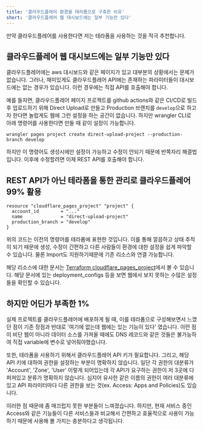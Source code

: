 ```yaml
---
title: '클라우드플레어 환경을 테라폼으로 구축한 이유'
short: '클라우드플레어 웹 대시보드에는 일부 기능만 있다'
---
```


만약 클라우드플레어를 사용한다면 저는 테라폼을 사용하는 것을 적극 추천합니다.

## 클라우드플레어 웹 대시보드에는 일부 기능만 있다

클라우드플레어에는 aws 대시보드와 같은 페이지가 있고 대부분의 상황에서는 문제가 없습니다. 그러나, 재미있게도 클라우드플레어 API에는 존재하는 파라미터들이 대시보드에는 없는 경우가 있습니다. 이런 경우에는 직접 API를 호출해야 합니다.

예를 들자면, 클라우드플레어 페이지 프로젝트를 github actions와 같은 CI/CD로 빌드 후 업로드하기 위해 Direct Upload로 만들고 Production 브랜치를 `develop`으로 하고자 한다면 놀랍게도 웹에 그런 설정을 하는 공간이 없습니다. 하지만 wrangler CLI로 아래 명령어를 사용한다면 만들 때 같이 설정이 가능합니다.

```shell
wrangler pages project create direct-upload-project --production-branch develop
```

하지만 이 명령어도 생성시에만 설정이 가능하고 수정이 안되기 때문에 반쪽자리 해결법입니다.  이후에 수정할려면 이제 REST API를 호출해야 합니다.

## REST API가 아닌 테라폼을 통한 관리로 클라우드플레어 99% 활용

```hcl
resource "cloudflare_pages_project" "project" {
  account_id        = "..."
  name              = "direct-upload-project"
  production_branch = "develop"
}
```

위의 코드는 이전의 명령어를 테라폼에 표현한 것입니다. 이를 통해 깔끔하고 상태 추적이 되기 때문에 생성, 수정이 간편하고 다른 사람들이 환경에 대한 설정을 쉽게 파악할 수 있습니다. 물론 Import도 지원하기때문에 기존 리소스와 연결 가능합니다.

해당 리소스에 대한 문서는 [Terraform cloudflare_pages_project](https://registry.terraform.io/providers/cloudflare/cloudflare/latest/docs/resources/pages_project)에서 볼 수 있습니다. 해당 문서에 있는 deployment_configs 등을 보면 웹에서 보지 못하는 수많은 설정들을 확인할 수 있습니다.

## 하지만 어딘가 부족한 1%

실제 프로젝트를 클라우드플레어에 배포하게 될 때, 이를 테라폼으로 구성해보면서 느꼈던 점이 기존 장점과 반대로 '여기에 없는데 웹에는 있는 기능이 있다' 였습니다. 이런 점이 비단 웹이 아니라 데이터 소스를 가져올 때에도 DNS 레코드와 같은 것들은 불가능하여 직접 variable에 변수로 넣어줘야했습니다.

또한, 테라폼을 사용하기 위해서 클라우드플레어 API 키가 필요합니다. 그리고, 해당 API 키에 대하여 권한을 설정하는 부분이 명확하지 않습니다. 일단 각 권한의 대분류가 'Account', 'Zone', 'User' 이렇게  되어있는데 각 API가 요구하는 권한이 저 3곳에 다 퍼져있고 분류가 명확하지 않습니다. 심지어 유사한 같은 이름의 권한이 여러 대분류에 있고 API 파라미터마다 다른 권한을 보는 것(ex. Access: Apps and Policies)도 있습니다.

이러한 점 때문에 좀 매끄럽지 못한 부분들이 느껴졌습니다. 하지만, 현재 서비스 중인 Access와 같은 기능들이 다른 서비스들과 비교해서 간편하고 효율적으로 사용이 가능하기 때문에 사용해 볼 가치는 충분하다고 생각됩니다.


